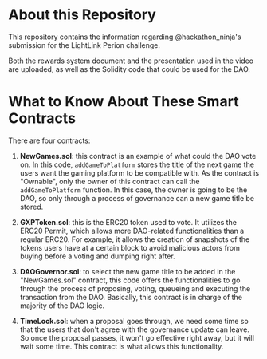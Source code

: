 # About this Repository

This repository contains the information regarding @hackathon_ninja's submission for the LightLink Perion challenge.

Both the rewards system document and the presentation used in the video are uploaded, as well as the Solidity code that could be used for the DAO.

# What to Know About These Smart Contracts

There are four contracts:

1. **NewGames.sol**: this contract is an example of what could the DAO vote on. In this code, `addGameToPlatform` stores the title of the next game the users want the gaming platform to be compatible with. As the contract is "Ownable", only the owner of this contract can call the `addGameToPlatform` function. In this case, the owner is going to be the DAO, so only through a process of governance can a new game title be stored.

2. **GXPToken.sol**: this is the ERC20 token used to vote. It utilizes the ERC20 Permit, which allows more DAO-related functionalities than a regular ERC20. For example, it allows the creation of snapshots of the tokens users have at a certain block to avoid malicious actors from buying before a voting and dumping right after.

3. **DAOGovernor.sol**: to select the new game title to be added in the "NewGames.sol" contract, this code offers the functionalities to go through the process of proposing, voting, queueing and executing the transaction from the DAO. Basically, this contract is in charge of the majority of the DAO logic.

4. **TimeLock.sol**: when a proposal goes through, we need some time so that the users that don't agree with the governance update can leave. So once the proposal passes, it won't go effective right away, but it will wait some time. This contract is what allows this functionality.
